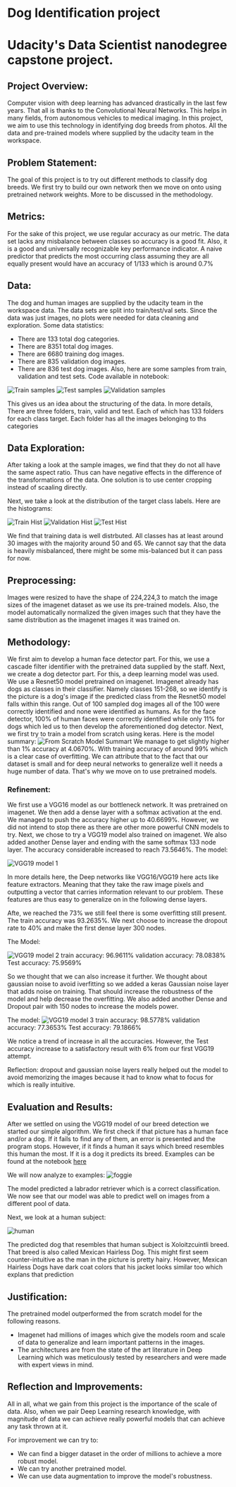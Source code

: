 # Dog Identification project
# Udacity's Data Scientist nanodegree capstone project.

## Project Overview:
Computer vision with deep learning has advanced drastically in the last few years. That all is thanks to the Convolutional Neural Networks. This helps in many fields, from autonomous vehicles to medical imaging. In this project, we aim to use this technology in identifying dog breeds from photos. All the data and pre-trained models where supplied by the udacity team in the workspace.

## Problem Statement:
The goal of this project is to try out different methods to classify dog breeds. We first try to build our own network then we move on onto using pretrained network weights. More to be discussed in the methodology. 

## Metrics: 
For the sake of this project, we use regular accuracy as our metric. The data set lacks any misbalance between classes so accuracy is a good fit. Also, it is a good and universally recognizable key performance indicator. 
A naive predictor that predicts the most occurring class assuming they are all equally present would have an accuracy of 1/133 which is around 0.7%

## Data: 
The dog and human images are supplied by the udacity team in the workspace data. The data sets are split into train/test/val sets. Since the data was just images, no plots were needed for data cleaning and exploration.
Some data statistics:
* There are 133 total dog categories.
* There are 8351 total dog images.
* There are 6680 training dog images.
* There are 835 validation dog images.
* There are 836 test dog images.
Also, here are some samples from train, validation and test sets. Code available in notebook:


![Train samples](images/train.png)
![Test samples](images/test.png)
![Validation samples](images/valid.png)

This gives us an idea about the structuring of the data. In more details, There are three folders, train, valid and test. Each of which has 133 folders for each class target. Each folder has all the images belonging to ths categories 

## Data Exploration:
After taking a look at the sample images, we find that they do not all have the same aspect ratio. Thus can have negative effects in the difference of the transformations of the data. One solution is to use center cropping instead of scaaling directly. 

Next, we take a look at the distribution of the target class labels. Here are the histograms:

![Train Hist](images/train_hist.png)
![Validation Hist](images/valid_hist.png)
![Test Hist](images/test_hist.png)

We find that training data is well distrbuted. All classes has at least around 30 images with the majority around 50 and 65. We cannot say that the data is heavily misbalanced, there might be some mis-balanced but it can pass for now. 



## Preprocessing: 
Images were resized to have the shape of 224,224,3 to match the image sizes of the imagenet dataset as we use its pre-trained models. 
Also, the model automatically normalized the given images such that they have the same distribution as the imagenet images it was trained on. 

## Methodology: 
We first aim to develop a human face detector part. For this, we use a cascade filter identifier with the pretrained data supplied by the staff. 
Next, we create a dog detector part. For this, a deep learning model was used. We use a Resnet50 model pretrained on imagenet. Imagenet already has dogs as classes in their classifier. Namely classes 151-268, so we identify is the picture is a dog's image if the predicted class from the Resnet50 model falls within this range. 
Out of 100 sampled dog images all of the 100 were correctly identified and none were identified as humans. As for the face detector, 100% of human faces were correctly identified while only 11% for dogs which led us to then develop the aforementioned dog detector. 
Next, we first try to train a model from scratch using keras. Here is the model summary:
![From Scratch Model Summart](images/model.png)
We manage to get slightly higher than 1% accuracy at 4.0670%. With training accuracy of around 99% which is a clear case of overfitting.
We can attribute that to the fact that our dataset is small and for deep neural networks to generalize well it needs a huge number of data. That's why we move on to use pretrained models. 

### Refinement: 
We first use a VGG16 model as our bottleneck network. It was pretrained on imagenet. We then add a dense layer with a softmax activation at the end. 
We managed to push the accuracy higher up to 40.6699%. However,  we did not intend to stop there as there are other more powerful CNN models to try. 
Next, we chose to try a VGG19 model also trained on imagenet. We also added another Dense layer and ending with the same softmax 133 node layer. The accuracy considerable increased to reach 73.5646%. 
The model:

![VGG19 model 1](images/vgg19_1.png)

In more details here, the Deep networks like VGG16/VGG19 here acts like feature extractors. Meaning that they take the raw image pixels and outputting a vector that carries information relevant to our problem. These features are thus easy to generalize on in the following dense layers. 

Afte, we reached the 73% we still feel there is some overfitting still present. The train accuracy was 93.2635%. We next choose to increase the dropout rate to 40% and make the first dense layer 300 nodes. 

The Model:

![VGG19 model 2](images/vgg19_2.png.png)
train accuracy: 96.9611%
validation accuracy: 78.0838%
Test accuracy: 75.9569%

So we thought that we can also increase it further. We thought about gaussian noise to avoid iverfitting so we added a keras Gaussian noise layer that adds noise on training. That should increase the robustness of the model and help decrease the overfitting. We also added another Dense and Dropout pair with 150 nodes to increase the models power.

The model:
![VGG19 model 3](images/vgg19_3.png)
train accuracy: 98.5778%
validation accuracy: 77.3653%
Test accuracy: 79.1866%

We notice a trend of increase in all the accuracies. However, the Test accuracy increase to a satisfactory result with 6% from our first VGG19 attempt. 

Reflection: dropout and gaussian noise layers really helped out the model to avoid memorizing the images because it had to know what to focus for which is really intuitive. 

## Evaluation and Results: 
After we settled on using the VGG19 model of our breed detection we started our simple algorithm. We first check if that picture has a human face and/or a dog. If it fails to find any of them, an error is presented and the program stops. However, if it finds a human it says which breed resembles this human the most. If it is a dog it predicts its breed. 
Examples can be found at the notebook [here](dog_app.html)

We will now analyze to examples:
![foggie](images/wall-animal-dog-pet.jpg)

The model predicted a labrador retriever which is a correct classification. We now see that our model was able to predict well on images from a different pool of data.

Next, we look at a human subject: 

![human](images/beardedhuman.jpeg)

The predicted dog that resembles that human subject is Xoloitzcuintli breed. That breed is also called Mexican Hairless Dog. This might first seem counter-intuitive as the man in the picture is pretty hairy. However, Mexican Hairless Dogs have dark coat colors that his jacket looks similar too which explans that prediction

## Justification: 

The pretrained model outperformed the from scratch model for the following reasons.
* Imagenet had millions of images which give the models room and scale of data to generalize and learn important patterns in the images.
* The architectures are from the state of the art literature in Deep Learning which was meticulously tested by researchers and were made with expert views in mind.

## Reflection and Improvements:

All in all, what we gain from this project is the importance of the scale of data. Also, when we pair Deep Learning research knowledge, with magnitude of data we can achieve really powerful models that can achieve any task thrown at it. 

For improvement we can try to: 
* We can find a bigger dataset in the order of millions to achieve a more robust model. 
* We can try another pretrained model.
* We can use data augmentation to improve the model's robustness.
